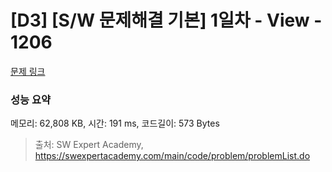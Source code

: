 # [D3] [S/W 문제해결 기본] 1일차 - View - 1206 

[문제 링크](https://swexpertacademy.com/main/code/problem/problemDetail.do?contestProbId=AV134DPqAA8CFAYh) 

### 성능 요약

메모리: 62,808 KB, 시간: 191 ms, 코드길이: 573 Bytes



> 출처: SW Expert Academy, https://swexpertacademy.com/main/code/problem/problemList.do